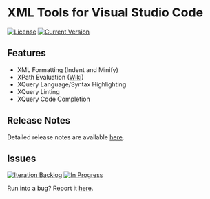 # XML Tools for Visual Studio Code
[![License](https://img.shields.io/github/license/DotJoshJohnson/vscode-xml.svg)](https://github.com/DotJoshJohnson/vscode-xml/blob/master/LICENSE)
[![Current Version](https://img.shields.io/github/release/DotJoshJohnson/vscode-xml.svg)](https://github.com/DotJoshJohnson/vscode-xml/releases)

## Features
* XML Formatting (Indent and Minify)
* XPath Evaluation ([Wiki](https://github.com/DotJoshJohnson/vscode-xml/wiki/How-To:-Evaluate-XPath-Queries))
* XQuery Language/Syntax Highlighting
* XQuery Linting
* XQuery Code Completion

## Release Notes
Detailed release notes are available [here](https://github.com/DotJoshJohnson/vscode-xml/releases).

## Issues
[![Iteration Backlog](https://badge.waffle.io/DotJoshJohnson/vscode-xml.svg?label=Iteration:%20Backlog&title=Iteration%20Backlog)](http://waffle.io/DotJoshJohnson/vscode-xml)
[![In Progress](https://badge.waffle.io/DotJoshJohnson/vscode-xml.svg?label=Iteration:%20In%20Progress&title=In%20Progress)](http://waffle.io/DotJoshJohnson/vscode-xml)

Run into a bug? Report it [here](https://github.com/DotJoshJohnson/vscode-xml/issues).
